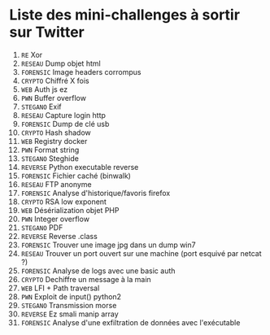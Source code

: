 # Liste des mini-challenges à sortir sur Twitter

01. `RE`		Xor 
02. `RESEAU`	Dump objet html
03. `FORENSIC`	Image headers corrompus
04. `CRYPTO`	Chiffré X fois
05. `WEB`		Auth js ez
06. `PWN`		Buffer overflow
07. `STEGANO`	Exif
08. `RESEAU`	Capture login http
09. `FORENSIC`	Dump de clé usb
10. `CRYPTO`	Hash shadow
11. `WEB`		Registry docker
12. `PWN`		Format string
13. `STEGANO`	Steghide
14. `REVERSE`	Python executable reverse
15. `FORENSIC`	Fichier caché (binwalk)
16. `RESEAU`	FTP anonyme
17. `FORENSIC`	Analyse d'historique/favoris firefox 
18. `CRYPTO`	RSA low exponent
19. `WEB`		Désérialization objet PHP
20. `PWN`		Integer overflow
21. `STEGANO`	PDF
22. `REVERSE`	Reverse .class
23. `FORENSIC`	Trouver une image jpg dans un dump win7
24. `RESEAU`	Trouver un port ouvert sur une machine (port esquivé par netcat ?)
25. `FORENSIC`	Analyse de logs avec une basic auth
26. `CRYPTO`	Dechiffre un message à la main
27. `WEB`		LFI + Path traversal
28. `PWN`		Exploit de input() python2
29. `STEGANO`	Transmission morse
30. `REVERSE`	Ez smali manip array
31. `FORENSIC`	Analyse d'une exfiltration de données avec l'exécutable
